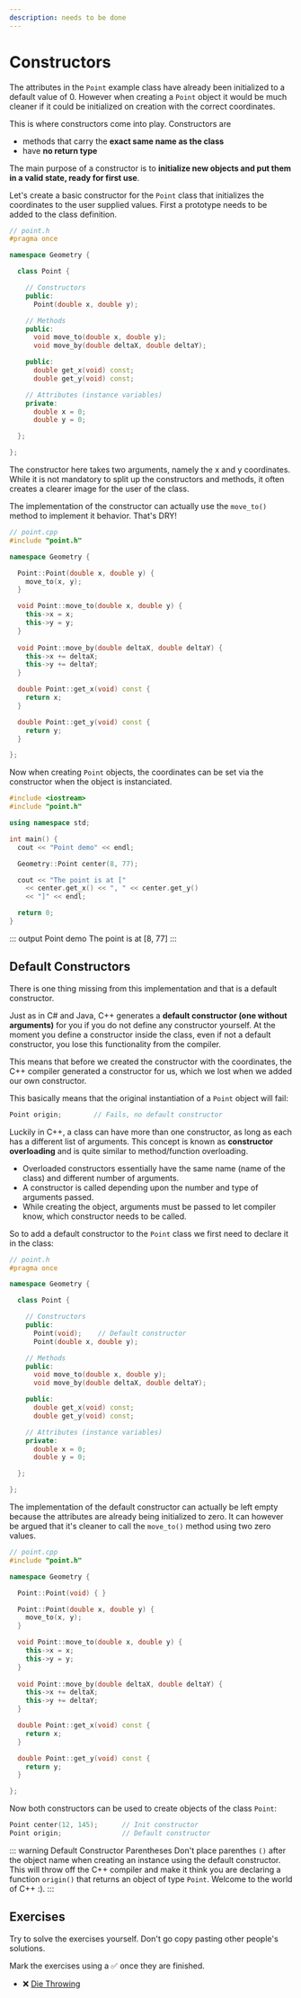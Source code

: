 ```yaml
---
description: needs to be done
---
```


# Constructors

The attributes in the `Point` example class have already been initialized to a default value of 0. However when creating a `Point` object it would be much cleaner if it could be initialized on creation with the correct coordinates.

This is where constructors come into play. Constructors are

* methods that carry the **exact same name as the class**
* have **no return type**

The main purpose of a constructor is to **initialize new objects and put them in a valid state, ready for first use**.

Let's create a basic constructor for the `Point` class that initializes the coordinates to the user supplied values. First a prototype needs to be added to the class definition.

```cpp
// point.h
#pragma once

namespace Geometry {

  class Point {

    // Constructors
    public:
      Point(double x, double y);

    // Methods
    public:
      void move_to(double x, double y);
      void move_by(double deltaX, double deltaY);

    public:
      double get_x(void) const;
      double get_y(void) const;

    // Attributes (instance variables)
    private:
      double x = 0;
      double y = 0;

  };

};
```

The constructor here takes two arguments, namely the x and y coordinates. While it is not mandatory to split up the constructors and methods, it often creates a clearer image for the user of the class.

The implementation of the constructor can actually use the `move_to()` method to implement it behavior. That's DRY!

```cpp
// point.cpp
#include "point.h"

namespace Geometry {

  Point::Point(double x, double y) {
    move_to(x, y);
  }

  void Point::move_to(double x, double y) {
    this->x = x;
    this->y = y;
  }
  
  void Point::move_by(double deltaX, double deltaY) {
    this->x += deltaX;
    this->y += deltaY;
  }

  double Point::get_x(void) const {
    return x;
  }

  double Point::get_y(void) const {
    return y;
  }

};
```

Now when creating `Point` objects, the coordinates can be set via the constructor when the object is instanciated.

```cpp
#include <iostream>
#include "point.h"

using namespace std;

int main() {
  cout << "Point demo" << endl;

  Geometry::Point center(8, 77);

  cout << "The point is at ["
    << center.get_x() << ", " << center.get_y()
    << "]" << endl;

  return 0;
}
```

::: output
Point demo
The point is at [8, 77]
:::

## Default Constructors

There is one thing missing from this implementation and that is a default constructor.

Just as in C# and Java, C++ generates a **default constructor (one without arguments)** for you if you do not define any constructor yourself. At the moment you define a constructor inside the class, even if not a default constructor, you lose this functionality from the compiler.

This means that before we created the constructor with the coordinates, the C++ compiler generated a constructor for us, which we lost when we added our own constructor.

This basically means that the original instantiation of a `Point` object will fail:

```cpp
Point origin;        // Fails, no default constructor
```

Luckily in C++, a class can have more than one constructor, as long as each has a different list of arguments. This concept is known as **constructor overloading** and is quite similar to method/function overloading.

* Overloaded constructors essentially have the same name (name of the class) and different number of arguments.
* A constructor is called depending upon the number and type of arguments passed.
* While creating the object, arguments must be passed to let compiler know, which constructor needs to be called.

So to add a default constructor to the `Point` class we first need to declare it in the class:

```cpp
// point.h
#pragma once

namespace Geometry {

  class Point {

    // Constructors
    public:
      Point(void);    // Default constructor
      Point(double x, double y);

    // Methods
    public:
      void move_to(double x, double y);
      void move_by(double deltaX, double deltaY);

    public:
      double get_x(void) const;
      double get_y(void) const;

    // Attributes (instance variables)
    private:
      double x = 0;
      double y = 0;

  };

};
```

The implementation of the default constructor can actually be left empty because the attributes are already being initialized to zero. It can however be argued that it's cleaner to call the `move_to()` method using two zero values.

```cpp
// point.cpp
#include "point.h"

namespace Geometry {

  Point::Point(void) { }

  Point::Point(double x, double y) {
    move_to(x, y);
  }

  void Point::move_to(double x, double y) {
    this->x = x;
    this->y = y;
  }
  
  void Point::move_by(double deltaX, double deltaY) {
    this->x += deltaX;
    this->y += deltaY;
  }

  double Point::get_x(void) const {
    return x;
  }

  double Point::get_y(void) const {
    return y;
  }

};
```

Now both constructors can be used to create objects of the class `Point`:

```cpp
Point center(12, 145);      // Init constructor
Point origin;               // Default constructor
```

::: warning Default Constructor Parentheses
Don't place parenthes `()` after the object name when creating an instance using the default constructor. This will throw off the C++ compiler and make it think you are declaring a function `origin()` that returns an object of type `Point`. Welcome to the world of C++ :).
:::

<!-- ## TODO -->

<!-- Should we introduce constructor initialization list here or how to call other constructors? -->
<!-- Copy constructor -->

## Exercises

Try to solve the exercises yourself. Don't go copy pasting other people's solutions.

Mark the exercises using a ✅ once they are finished.

* ❌ [Die Throwing](./exercises/die_throwing/README.md)
